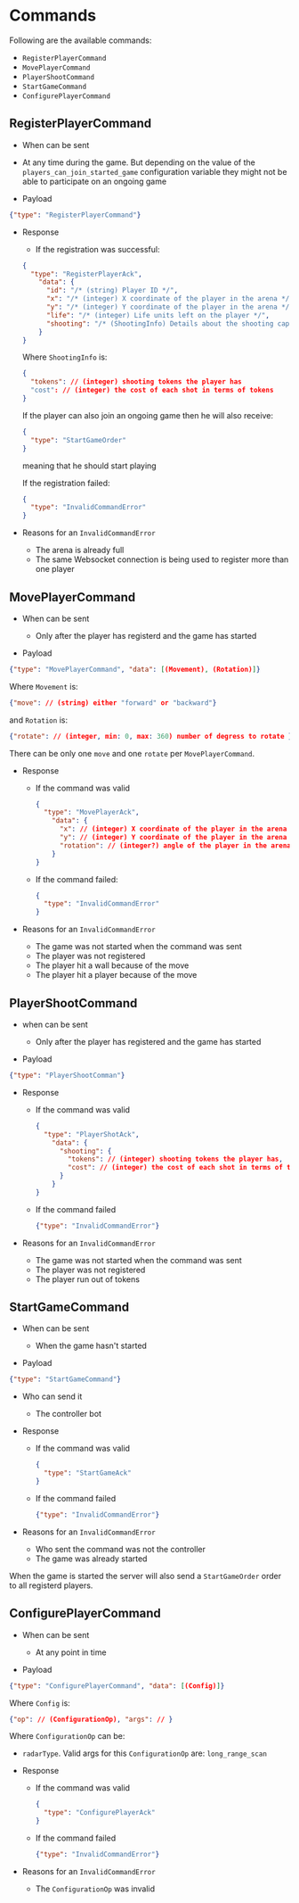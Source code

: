 # Commands

Following are the available commands:

- `RegisterPlayerCommand`
- `MovePlayerCommand`
- `PlayerShootCommand`
- `StartGameCommand`
- `ConfigurePlayerCommand`

## RegisterPlayerCommand

- When can be sent
 - At any time during the game. But depending on the value of the `players_can_join_started_game` configuration variable they might not be able to participate on an ongoing game

- Payload
```json
{"type": "RegisterPlayerCommand"}
```

- Response
    - If the registration was successful:

    ```json
    {
      "type": "RegisterPlayerAck",
        "data": {
          "id": "/* (string) Player ID */",
          "x": "/* (integer) X coordinate of the player in the arena */",
          "y": "/* (integer) Y coordinate of the player in the arena */",
          "life": "/* (integer) Life units left on the player */",
          "shooting": "/* (ShootingInfo) Details about the shooting capabilities of the player */"
        }
    }
    ```

    Where `ShootingInfo` is:

    ```json
    {
      "tokens": // (integer) shooting tokens the player has
      "cost": // (integer) the cost of each shot in terms of tokens
    }
    ```

    If the player can also join an ongoing game then he will also receive:

    ```json
    {
      "type": "StartGameOrder"
    }
    ```
    meaning that he should start playing

    If the registration failed:

    ```json
    {
      "type": "InvalidCommandError"
    }
    ```

- Reasons for an `InvalidCommandError`
  - The arena is already full
  - The same Websocket connection is being used to register more than one player


## MovePlayerCommand

- When can be sent
  - Only after the player has registerd and the game has started

- Payload

```json
{"type": "MovePlayerCommand", "data": [(Movement), (Rotation)]}
```

Where `Movement` is:

```json
{"move": // (string) either "forward" or "backward"}
```

and `Rotation` is:

```json
{"rotate": // (integer, min: 0, max: 360) number of degress to rotate }
```

There can be only one `move` and one `rotate` per `MovePlayerCommand`.

- Response
  - If the command was valid

    ```json
    {
      "type": "MovePlayerAck",
        "data": {
          "x": // (integer) X coordinate of the player in the arena after the move,
          "y": // (integer) Y coordinate of the player in the arena after the move,
          "rotation": // (integer?) angle of the player in the arena after the move
        }
    }
    ```

  - If the command failed:
    ```json
    {
      "type": "InvalidCommandError"
    }
    ```

- Reasons for an `InvalidCommandError`
  - The game was not started when the command was sent
  - The player was not registered
  - The player hit a wall because of the move
  - The player hit a player because of the move

## PlayerShootCommand

- when can be sent
  - Only after the player has registered and the game has started

- Payload
```json
{"type": "PlayerShootComman"}
```

- Response
  - If the command was valid

    ```json
    {
      "type": "PlayerShotAck",
        "data": {
          "shooting": {
            "tokens": // (integer) shooting tokens the player has,
            "cost": // (integer) the cost of each shot in terms of tokens,
          }
        }
    }
    ```

  - If the command failed
    ```json
    {"type": "InvalidCommandError"}
    ```

- Reasons for an `InvalidCommandError`
  - The game was not started when the command was sent
  - The player was not registered
  - The player run out of tokens

## StartGameCommand

- When can be sent
  - When the game hasn't started

- Payload

```json
{"type": "StartGameCommand"}
```

- Who can send it
  - The controller bot

- Response
  - If the command was valid

    ```json
    {
      "type": "StartGameAck"
    }
    ```

  - If the command failed
    ```json
    {"type": "InvalidCommandError"}
    ```

- Reasons for an `InvalidCommandError`
  - Who sent the command was not the controller
  - The game was already started

When the game is started the server will also send a `StartGameOrder` order to all registerd players.

## ConfigurePlayerCommand

- When can be sent
  - At any point in time

- Payload
```json
{"type": "ConfigurePlayerCommand", "data": [(Config)]}
```

Where `Config` is:

```json
{"op": // (ConfigurationOp), "args": // }
```

Where `ConfigurationOp` can be:

- `radarType`. Valid args for this `ConfigurationOp` are: `long_range_scan`


- Response
  - If the command was valid

    ```json
    {
      "type": "ConfigurePlayerAck"
    }
    ```

  - If the command failed
    ```json
    {"type": "InvalidCommandError"}
    ```

- Reasons for an `InvalidCommandError`
  - The `ConfigurationOp` was invalid

